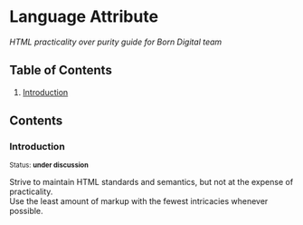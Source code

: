 # Language Attribute

*HTML practicality over purity guide for Born Digital team*

## Table of Contents

  1. [Introduction](#introduction)

## Contents

### Introduction

<sup>Status: **under discussion**</sup>

Strive to maintain HTML standards and semantics, but not at the expense of practicality. <br>
Use the least amount of markup with the fewest intricacies whenever possible.
